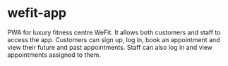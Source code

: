 
# wefit-app
PWA for luxury fitness centre WeFit. It allows both customers and staff to access the app.
Customers can sign up, log in, book an appointment and view their future and past appointments.
Staff can also log in and view appointments assigned to them.
